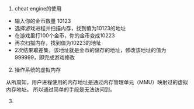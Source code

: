 1. cheat engine的使用

- 输入你的金币数量 10123
- 选择游戏进程并扫描内存，找到值为10123的地址
- 在游戏里打100个金币，你的金币变成10223
- 再次扫描内存，找到值为10223的地址
- 2次结果取差集，该地址就是金币的储存的地址，修改该地址的值为999999，即完成游戏修改

2. 操作系统的虚拟内存

从所周知，用户进程使用的内存地址是通过内存管理单元（MMU）映射过的虚拟内存地址。
所以通过简单的手段是无法访问到。

3. 




